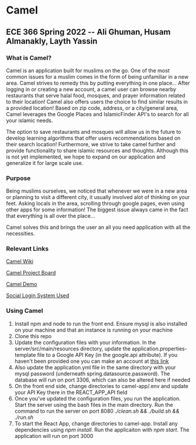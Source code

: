 # Camel

## ECE 366 Spring 2022 -- Ali Ghuman, Husam Almanakly, Layth Yassin

### What is Camel?

Camel is an application built for muslims on the go. One of the most common issues for a muslim comes in the form of being unfamiliar in a new area. Camel strives to remedy this by putting everything in one place... After logging in or creating a new account, a camel user can browse nearby restaurants that serve halal food, mosques, and prayer information related to their location! Camel also offers users the choice to find similar results in a provided location! Based on zip code, address, or a city/general area, Camel leverages the Google Places and IslamicFinder API's to search for all your islamic needs.

The option to save restaurants and mosques will allow us in the future to develop learning algorithms that offer users recommendations based on their search location! Furthermore, we strive to take camel further and provide functionality to share islamic resources and thoughts. Although this is not yet implemented, we hope to expand on our application and generalize it for large scale use. 

### Purpose

Being muslims ourselves, we noticed that whenever we were in a new area or planning to visit a different city, it usually involved alot of thinking on your feet. Asking locals in the area, scrolling through google pages, even using other apps for some information! The biggest issue always came in the fact that everything is all over the place...

Camel solves this and brings the user an all you need application with all the necessities.


### Relevant Links

[Camel Wiki](https://github.com/cooper-ece-366/ali-husam-layth/wiki/Camel)

[Camel Project Board](https://github.com/cooper-ece-366/ali-husam-layth/projects/1)

[Camel Demo](https://youtu.be/fRt0oaLVwwA)

[Social Login System Used](https://github.com/callicoder/spring-boot-react-oauth2-social-login-demo)


### Using Camel 

1. Install npm and node to run the front end. Ensure mysql is also installed on your machine and that an instance is running on your machine
2. Clone this repo 
3. Update the configuration files with your information. In the server/src/main/resources directory, update the application.properties-template file to a Google API Key (in the google.api attribute). If you haven't been provided one you can make an account at [this link](https://developers.google.com/maps/documentation/places/web-service/get-api-key)
4. Also update the application.yml file in the same directory with your mysql password (underneath spring.datasource.password). The database will run on port 3306, which can also be altered here if needed
5. On the front end side, change directories to camel-app/.env and update your API Key there in the REACT_APP_API field
6. Once you've updated the configuration files, you run the application. Start the server using the bash files in the main directory. Run the command to run the server on port 8080
    *./clean.sh && ./build.sh && ./run.sh*
7. To start the React App, change directories to camel-app. Install any dependencies using *npm install*. Run the applicaiton with *npm start*. The application will run on port 3000
